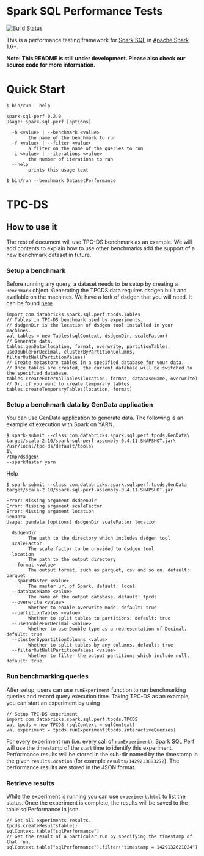 # Spark SQL Performance Tests

[![Build Status](https://travis-ci.org/databricks/spark-sql-perf.svg)](https://travis-ci.org/databricks/spark-sql-perf)

This is a performance testing framework for [Spark SQL](https://spark.apache.org/sql/) in [Apache Spark](https://spark.apache.org/) 1.6+.

**Note: This README is still under development. Please also check our source code for more information.**

# Quick Start

```
$ bin/run --help

spark-sql-perf 0.2.0
Usage: spark-sql-perf [options]

  -b <value> | --benchmark <value>
        the name of the benchmark to run
  -f <value> | --filter <value>
        a filter on the name of the queries to run
  -i <value> | --iterations <value>
        the number of iterations to run
  --help
        prints this usage text
        
$ bin/run --benchmark DatasetPerformance
```

# TPC-DS

## How to use it
The rest of document will use TPC-DS benchmark as an example. We will add contents to explain how to use other benchmarks add the support of a new benchmark dataset in future.

### Setup a benchmark
Before running any query, a dataset needs to be setup by creating a `Benchmark` object. Generating
the TPCDS data requires dsdgen built and available on the machines. We have a fork of dsdgen that
you will need. It can be found [here](https://github.com/davies/tpcds-kit).  

```
import com.databricks.spark.sql.perf.tpcds.Tables
// Tables in TPC-DS benchmark used by experiments.
// dsdgenDir is the location of dsdgen tool installed in your machines.
val tables = new Tables(sqlContext, dsdgenDir, scaleFactor)
// Generate data.
tables.genData(location, format, overwrite, partitionTables, useDoubleForDecimal, clusterByPartitionColumns, filterOutNullPartitionValues)
// Create metastore tables in a specified database for your data.
// Once tables are created, the current database will be switched to the specified database.
tables.createExternalTables(location, format, databaseName, overwrite)
// Or, if you want to create temporary tables
tables.createTemporaryTables(location, format)
```

### Setup a benchmark data by GenData application

You can use GenData application to generate data.
The following is an example of execution with Spark on YARN.

```
$ spark-submit --class com.databricks.spark.sql.perf.tpcds.GenData\
target/scala-2.10/spark-sql-perf-assembly-0.4.11-SNAPSHOT.jar\
/usr/local/tpc-ds/default/tools\
1\
/tmp/dsdgen\
--sparkMaster yarn
```

Help

```
$ spark-submit --class com.databricks.spark.sql.perf.tpcds.GenData target/scala-2.10/spark-sql-perf-assembly-0.4.11-SNAPSHOT.jar

Error: Missing argument dsdgenDir
Error: Missing argument scaleFactor
Error: Missing argument location
GenData
Usage: gendata [options] dsdgenDir scaleFactor location

  dsdgenDir
        The path to the directory which includes dsdgen tool
  scaleFactor
        The scale factor to be provided to dsdgen tool
  location
        The path to the output directory
  --format <value>
        The output format, such as parquet, csv and so on. default: parquet
  --sparkMaster <value>
        The master url of Spark. default: local
  --databaseName <value>
        The name of the output database. default: tpcds
  --overwrite <value>
        Whether to enable overwrite mode. default: true
  --partitionTables <value>
        Whether to split tables to partitions. default: true
  --useDoubleForDecimal <value>
        Whether to use Double type as a representation of Decimal. default: true
  --clusterBypartitionColumns <value>
        Whether to split tables by any columns. default: true
  --filterOutNullPartitionValues <value>
        Whether to filter the output partitions which include null. default: true
```

### Run benchmarking queries
After setup, users can use `runExperiment` function to run benchmarking queries and record query execution time. Taking TPC-DS as an example, you can start an experiment by using

```
// Setup TPC-DS experiment
import com.databricks.spark.sql.perf.tpcds.TPCDS
val tpcds = new TPCDS (sqlContext = sqlContext)
val experiment = tpcds.runExperiment(tpcds.interactiveQueries)
```

For every experiment run (i.e. every call of `runExperiment`), Spark SQL Perf will use the timestamp of the start time to identify this experiment. Performance results will be stored in the sub-dir named by the timestamp in the given `resultsLocation` (for example `results/1429213883272`). The performance results are stored in the JSON format.

### Retrieve results
While the experiment is running you can use `experiment.html` to list the status.  Once the experiment is complete, the results will be saved to the table sqlPerformance in json.

```
// Get all experiments results.
tpcds.createResultsTable()
sqlContext.table("sqlPerformance")
// Get the result of a particular run by specifying the timestamp of that run.
sqlContext.table("sqlPerformance").filter("timestamp = 1429132621024")
```
